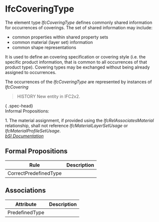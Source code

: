 IfcCoveringType
===============
The element type _IfcCoveringType_ defines commonly shared information for
occurrences of coverings. The set of shared information may include:  
  
* common properties within shared property sets  
* common material (layer set) information  
* common shape representations  
  
It is used to define an covering specification or covering style (i.e. the
specific product information, that is common to all occurrences of that
product type). Covering types may be exchanged without being already assigned
to occurrences.  
  
The occurrences of the _IfcCoveringType_ are represented by instances of
_IfcCovering_  
  
> HISTORY  New entity in IFC2x2.  
  
{ .spec-head}  
Informal Propositions:  
  
1\. The material assignment, if provided using the _IfcRelAssociatesMaterial_
relationship, shall not reference _IfcMaterialLayerSetUsage_ or
_IfcMaterialProfileSetUsage_.  
[ _bSI
Documentation_](https://standards.buildingsmart.org/IFC/DEV/IFC4_2/FINAL/HTML/schema/ifcsharedbldgelements/lexical/ifccoveringtype.htm)


Formal Propositions
-------------------
| Rule                  | Description   |
|-----------------------|---------------|
| CorrectPredefinedType |               |

Associations
------------
| Attribute      | Description   |
|----------------|---------------|
| PredefinedType |               |

